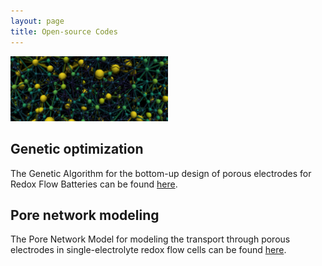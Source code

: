 ```yaml
---
layout: page
title: Open-source Codes
---
```


<img src="/public/Picture1.png" alt="color photo ftl" width="50%" height="auto" />

## Genetic optimization
The Genetic Algorithm for the bottom-up design of porous electrodes for Redox Flow Batteries can be found [here](https://github.com/MaximevdHeijden/GA-RFB-electrode).

## Pore network modeling
The Pore Network Model for modeling the transport through porous electrodes in single-electrolyte redox flow cells can be found [here](https://github.com/MaximevdHeijden/PNM-RFB-electrode).